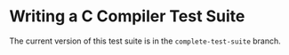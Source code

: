 # Writing a C Compiler Test Suite

The current version of this test suite is in the `complete-test-suite` branch.